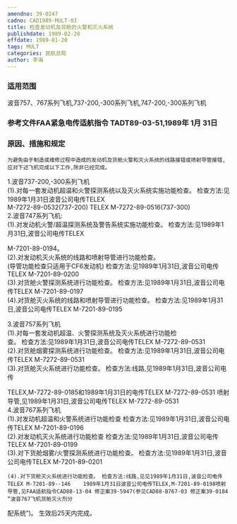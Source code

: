```yaml
---
amendno: 39-0247  
cadno: CAD1989-MULT-03  
title: 检查发动机及货舱的火警和灭火系统  
publishdate: 1989-02-20  
effdate: 1989-01-20  
tags: MULT  
categories: 民航总局  
author: 李海  
---
```

  
### 适用范围  
波音757、767系列飞机,737-200,-300系列飞机,747-200,-300系列飞机  
  
<!--more-->  
### 参考文件FAA紧急电传适航指令 TADT89-03-51,1989年 1月 31日  
  
### 原因、措施和规定  
    为避免由于制造或维修过程中造成的发动机及货舱火警和灭火系统的线路接错或喷射导管接错,应对下述飞机完成以下工作,除非已经完成。  
1.波音737-200,-300系列飞机  
    (1).对每一套发动机超温和火警探测系统以及灭火系统实施功能检查。     检查方法:见1989年1月31日波音公司电传TELEX  
M-7272-89-0532(737-200) TELEX M-7272-89-0516(737-300)  
2.波音747系列飞机:  
    (1).对发动机火警/超温探测系统及警告系统实施功能检查。     检查方法:见1989年1月31日,波音公司电传TELEX  
  
M-7201-89-0194。  
    (2).对发动机灭火系统的线路和喷射导管进行功能检查。  
(导管功能检查只适用于CF6发动机) 检查方法:见1989年1月31日,波音公司电传TELEX M-7201-89-0200  
    (3).对货舱火警探测系统进行功能检查。 检查方法:见1989年1月31日,波音公司电传TELEX M-7201-89-0197  
    (4).对货舱灭火系统的线路和喷射导管进行功能检查。 检查方法:见1989年1月31日,波音公司电传TELEX M-7201-89-0195  
  
3.波音757系列飞机  
    (1).对每一套发动机超温、火警探测系统及灭火系统进行功能检  
查。 检查方法:见1989年1月31日,波音公司电传TELEX M-7272-89-0531  
    (2).对货舱烟雾探测系统进行功能检查。 检查方法:见1989年1月31日,波音公司电传TELEX M-7272-89-0531  
    (3).对货舱灭火系统进行功能检查。     检查方法:线路,见1989年1月31日,波音公司电传  
  
TELEX,M-7272-89-0185和1989年1月31日的电传TELEX M-7272-89-0531 喷射导管,见1989年1月31日,波音公司电传TELEX M-7272-89-0531  
4.波音767系列飞机  
    (1).对发动机超温和火警系统进行功能检查 检查方法:见1989年1月31日,波音公司电传TELEX M-7201-89-0196  
    (2).对发动机灭火系统进行功能检查 检查方法:见1989年1月31日,波音公司电传TELEX M-7201-89-0199  
    (3).对下货舱烟雾/火警探测系统进行功能检查。 检查方法:见1989年1月31日,波音公司电传TELEX M-7201-89-0201  
  
    (4).对下货舱灭火系统进行功能检查。 检查方法:线路,见见1989年1月31日,波音公司电传TELEX M-7201-89--146    1989年1月31日波音公司电传TELEX,M-7201-89-0198喷射导管,见FAA适航指令CAD88-13-04 修正案39-5947(参见CAD88-B767-03 修正案39-0184 “波音767飞机货舱灭火剂分  
配系统”)。     生效后25天内完成。  
